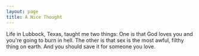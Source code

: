 ```yaml
---
layout: page
title: A Nice Thought
---
```


Life in Lubbock, Texas, taught me two things: One is that God 
loves you and you're going to burn in hell. The other is that sex is the most 
awful, filthy thing on earth. And you should save it for someone you love.
